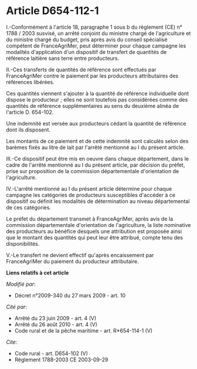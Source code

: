 # Article D654-112-1

I.-Conformément à l'article 18, paragraphe 1 sous b du règlement (CE) n° 1788 / 2003 susvisé, un arrêté conjoint du ministre
chargé de l'agriculture et du ministre chargé du budget, pris après avis du conseil spécialisé compétent de FranceAgriMer,
peut déterminer pour chaque campagne les modalités d'application d'un dispositif de transfert de quantités de référence
laitière sans terre entre producteurs. 

II.-Ces transferts de quantités de référence sont effectués par FranceAgriMer contre le paiement par les producteurs
attributaires des références libérées. 

Ces quantités viennent s'ajouter à la quantité de référence individuelle dont dispose le producteur ; elles ne sont toutefois
pas considérées comme des quantités de référence supplémentaires au sens du deuxième alinéa de l'article D. 654-102.

Une indemnité est versée aux producteurs cédant la quantité de référence dont ils disposent. 

Les montants de ce paiement et de cette indemnité sont calculés selon des barèmes fixés au litre de lait par l'arrêté
mentionné au I du présent article. 

III.-Ce dispositif peut être mis en oeuvre dans chaque département, dans le cadre de l'arrêté mentionné au I du présent
article, par décision du préfet, prise sur proposition de la commission départementale d'orientation de l'agriculture. 

IV.-L'arrêté mentionné au I du présent article détermine pour chaque campagne les catégories de producteurs susceptibles
d'accéder à ce dispositif ou définit les modalités de détermination au niveau départemental de ces catégories. 

Le préfet du département transmet à FranceAgriMer, après avis de la commission départementale d'orientation de l'agriculture,
la liste nominative des producteurs au bénéfice desquels une attribution est proposée ainsi que le montant des quantités qui
peut leur être attribué, compte tenu des disponibilités.

V.-Le transfert ne devient effectif qu'après encaissement par FranceAgriMer du paiement du producteur attributaire.

**Liens relatifs à cet article**

_Modifié par_:

  - Décret n°2009-340 du 27 mars 2009 - art. 10

_Cité par_:

  - Arrêté du 23 juin 2009 - art. 4 (V)
  - Arrêté du 26 août 2010 - art. 4 (V)
  - Code rural et de la pêche maritime - art. R*654-114-1 (V)

_Cite_:

  - Code rural - art. D654-102 (V)
  - Règlement 1788-2003 CE 2003-09-29
